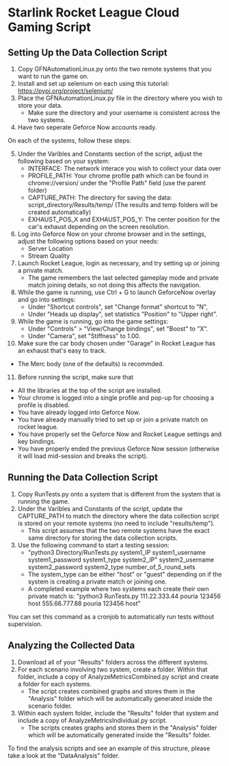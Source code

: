 # Starlink Rocket League Cloud Gaming Script

## Setting Up the Data Collection Script
1. Copy GFNAutomationLinux.py onto the two remote systems that you want to run the game on. 
2. Install and set up selenium on each using this tutorial: https://pypi.org/project/selenium/
3. Place the GFNAutomationLinux.py file in the directory where you wish to store your data.
   - Make sure the directory and your username is consistent across the two systems.
4. Have two seperate Geforce Now accounts ready.

On each of the systems, follow these steps: <br>

5. Under the Varibles and Constants section of the script, adjust the following based on your system:
   - INTERFACE: The network interace you wish to collect your data over
   - PROFILE_PATH: Your chrome profile path which can be found in chrome://version/ under the "Profile Path" field (use the parent folder)
   - CAPTURE_PATH: The directory for saving the data: script_directory/Results/temp/ (The results and temp folders will be created automatically)
   - EXHAUST_POS_X and EXHAUST_POS_Y: The center position for the car's exhaust depending on the screen resolution.
6. Log into Geforce Now on your chrome browser and in the settings, adjust the following options based on your needs:
   - Server Location
   - Stream Quality
7. Launch Rocket League, login as necessary, and try setting up or joining a private match.
   - The game remembers the last selected gameplay mode and private match joining details, so not doing this  affects the navigation.
8. While the game is running, use Ctrl + G to launch GeforceNow overlay and go into settings:
   - Under "Shortcut controls", set "Change format" shortcut to "N",
   - Under "Heads up display", set statistics "Position" to "Upper right".
9. While the game is running, go into the game settings:
   - Under "Controls" > "View/Change bindings", set "Boost" to "X".
   - Under "Camera", set "Stiffness" to 1.00.
10. Make sure the car body chosen under "Garage" in Rocket League has an exhaust that's easy to track.
   - The Merc body (one of the defaults) is recommded.
11. Before running the script, make sure that
   - All the libraries at the top of the script are installed.
   - Your chrome is logged into a single profile and pop-up for choosing a profile is disabled.
   - You have already logged into Geforce Now.
   - You have already manually tried to set up or join a private match on rocket league.
   - You have properly set the Geforce Now and Rocket League settings and key bindings.
   - You have properly ended the previous Geforce Now session (otherwise it will load mid-session and breaks the script).
  
## Running the Data Collection Script
1. Copy RunTests.py onto a system that is different from the system that is running the game.
2. Under the Varibles and Constants of the script, update the CAPTURE_PATH to match the directory where the data collection script is stored on your remote systems (no need to include "results/temp").
   - This script assumes that the two remote systems have the exact same directory for storing the data collection scripts. 
4. Use the following command to start a testing session:
   - "python3 Directory/RunTests.py system1_IP system1_username system1_password system1_type system2_IP" system2_username system2_password system2_type number_of_5_round_sets
   - The system_type can be either "host" or "guest" depending on if the system is creating a private match or joining one.
   - A completed example where two systems each create their own private match is: "python3 RunTests.py 111.22.333.44 pouria 123456 host 555.66.777.88 pouria 123456 host"

You can set this command as a cronjob to automatically run tests without supervision.

## Analyzing the Collected Data
1. Download all of your "Results" folders across the different systems.
2. For each scenario involving two system, create a folder. Within that folder, include a copy of  AnalyzeMetricsCombined.py script and create a folder for each systems.
   - The script creates combined graphs and stores them in the "Analysis" folder which will be automatically generated inside the scenario folder.
3. Within each system folder, include the "Results" folder that system and include a copy of AnalyzeMetricsIndividual.py script.
   - The scripts creates graphs and stores them in the "Analysis" folder which will be automatically generated inside the "Results" folder.
  
To find the analysis scripts and see an example of this structure, please take a look at the "DataAnalysis" folder.
  
   

